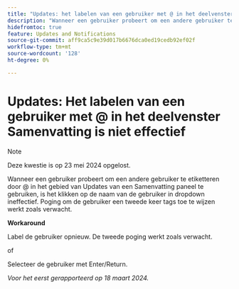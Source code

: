 ```yaml
---
title: "Updates: het labelen van een gebruiker met @ in het deelvenster Samenvatting is niet effectief"
description: "Wanneer een gebruiker probeert om een andere gebruiker te etiketteren door @ in het gebied van Updates van een Samenvatting paneel te gebruiken, is het klikken op de naam van de gebruiker in dropdown inefficiënt. Poging om de gebruiker een tweede keer tags toe te wijzen werkt zoals verwacht."
hidefromtoc: true
feature: Updates and Notifications
source-git-commit: aff9ca5c9e39d017b6676dca0ed19cedb92ef02f
workflow-type: tm+mt
source-wordcount: '128'
ht-degree: 0%

---
```



# Updates: Het labelen van een gebruiker met @ in het deelvenster Samenvatting is niet effectief

>[!NOTE]
>
>Deze kwestie is op 23 mei 2024 opgelost.

Wanneer een gebruiker probeert om een andere gebruiker te etiketteren door @ in het gebied van Updates van een Samenvatting paneel te gebruiken, is het klikken op de naam van de gebruiker in dropdown ineffectief. Poging om de gebruiker een tweede keer tags toe te wijzen werkt zoals verwacht.

**Workaround**

Label de gebruiker opnieuw. De tweede poging werkt zoals verwacht.

of

Selecteer de gebruiker met Enter/Return.

_Voor het eerst gerapporteerd op 18 maart 2024._


